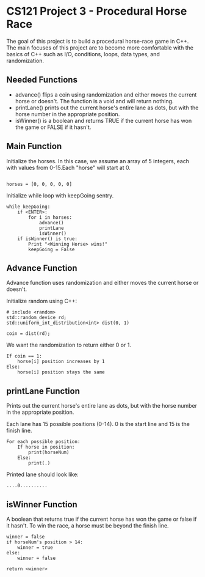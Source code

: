 # CS121 Project 3 - Procedural Horse Race

The goal of this project is to build a procedural horse-race game in C++. The main focuses of this project are to become more comfortable with the basics of C++ such as I/O, conditions, loops, data types, and randomization. 

## Needed Functions

- advance() flips a coin using randomization and either moves the current horse or doesn't. The function is a void and will return nothing. 
- printLane() prints out the current horse's entire lane as dots, but with the horse number in the appropriate position. 
- isWinner() is a boolean and returns TRUE if the current horse has won the game or FALSE if it hasn't. 

## Main Function

Initialize the horses. In this case, we assume an array of 5 integers, each with values from 0-15.Each "horse" will start at 0.  

```

horses = [0, 0, 0, 0, 0]

```

Initialize while loop with keepGoing sentry.

```
while keepGoing:
	if <ENTER>:
		for i in horses:
			advance()
			printLane
			isWinner()
	if isWinner() is true:
		Print "<Winning Horse> wins!"
		keepGoing = False
```

## Advance Function

Advance function uses randomization and either moves the current horse or doesn't. 

Initialize random using C++:

```
# include <random>
std::random_device rd;
std::uniform_int_distribution<int> dist(0, 1)

coin = dist(rd);

```

We want the randomization to return either 0 or 1. 

```
If coin == 1:
	horse[i] position increases by 1
Else:
	horse[i] position stays the same
```


## printLane Function

Prints out the current horse's entire lane as dots, but with the horse number in the appropriate position. 

Each lane has 15 possible positions (0-14). 0 is the start line and 15 is the finish line. 

```
For each possible position:
	If horse in position:
		print(horseNum)
	Else:
		print(.)
```

Printed lane should look like:

```
....0..........

```

## isWinner Function

A boolean that returns true if the current horse has won the game or false if it hasn't. To win the race, a horse must be beyond the finish line. 

```
winner = false
if horseNum's position > 14:
	winner = true
else:
	winner = false

return <winner>

```

